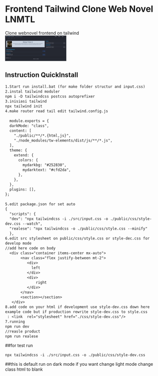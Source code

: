 # Frontend Tailwind Clone Web Novel LNMTL
 Clone webnovel frontend on tailwind
 <br><img src="index.jpg" width="200">
## Instruction QuickInstall
```
1.Start run install.bat (for make folder structur and input.css)
2.instal tailwind moduler
npm i -D tailwindcss postcss autoprefixer
3.inisiasi tailwind
npx tailwind init
4.make router read tail edit tailwind.config.js

  module.exports = {
  darkMode: "class",
  content: [
    "./public/**/*.{html,js}",
    "./node_modules/tw-elements/dist/js/**/*.js",
  ],
  theme: {
    extend: {
      colors: {
        mydarkbg: "#252830",
        mydarktext: "#cfd2da",
      },
    },
  },
  plugins: [],
};

5.edit package.json for set auto
{
  "scripts": {
  "dev": "npx tailwindcss -i ./src/input.css -o ./public/css/style-dev.css --watch",
  "realese": "npx tailwindcss -o ./public/css/style.css --minify"
  },
6.edit src stylesheet on public/css/style.css or style-dec.css for develop mode
//add here code on body 
  <div class="container items-center mx-auto">
       <nav class="flex justify-between mt-2">
          <div>
            left
          </div>
          <div>
              right
          </div>
       </nav>
       <section></section>
   </div>
8.add code on your html if development use style-dev.css down here example code but if production rewrite style-dev.css to style.css
 : <link  rel="stylesheet" href="./css/style-dev.css"/>  
7.running
npm run dev
//reasle product
npm run realese

```
##for test run
```
npx tailwindcss -i ./src/input.css -o ./public/css/style-dev.css
```
##this is default run on dark mode if you want change light mode change class html to blank  <html class="dark">
